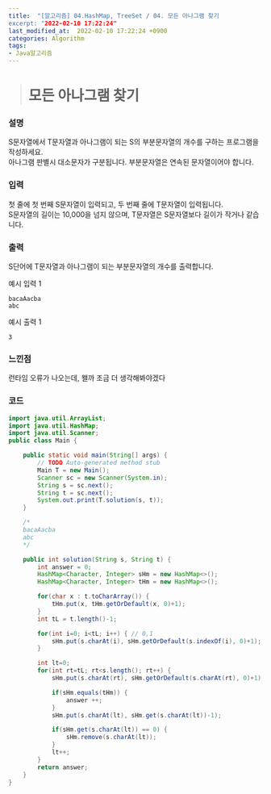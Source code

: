 ```yaml
---
title:  "[알고리즘] 04.HashMap, TreeSet / 04. 모든 아나그램 찾기
excerpt: "2022-02-10 17:22:24"
last_modified_at:  2022-02-10 17:22:24 +0900
categories: Algorithm
tags:
- Java알고리즘
---
```


># 모든 아나그램 찾기  

### 설명  

S문자열에서 T문자열과 아나그램이 되는 S의 부분문자열의 개수를 구하는 프로그램을 작성하세요.  
아나그램 판별시 대소문자가 구분됩니다. 부분문자열은 연속된 문자열이어야 합니다.  


### 입력  

첫 줄에 첫 번째 S문자열이 입력되고, 두 번째 줄에 T문자열이 입력됩니다.  
S문자열의 길이는 10,000을 넘지 않으며, T문자열은 S문자열보다 길이가 작거나 같습니다.  


### 출력  

S단어에 T문자열과 아나그램이 되는 부분문자열의 개수를 출력합니다.   


예시 입력 1   
```
bacaAacba
abc
```
예시 출력 1  
```
3
```

### 느낀점  

런타임 오류가 나오는데, 왤까
조금 더 생각해봐야겠다    


### 코드  

```java
import java.util.ArrayList;
import java.util.HashMap;
import java.util.Scanner;
public class Main {

	public static void main(String[] args) {
		// TODO Auto-generated method stub
		Main T = new Main();
		Scanner sc = new Scanner(System.in);
		String s = sc.next();
		String t = sc.next();
		System.out.print(T.solution(s, t));
	}

	/*
	bacaAacba
	abc
	*/

	public int solution(String s, String t) {
		int answer = 0;
		HashMap<Character, Integer> sHm = new HashMap<>();
		HashMap<Character, Integer> tHm = new HashMap<>();

		for(char x : t.toCharArray()) {
			tHm.put(x, tHm.getOrDefault(x, 0)+1);
		}
		int tL = t.length()-1;

		for(int i=0; i<tL; i++) { // 0,1
			sHm.put(s.charAt(i), sHm.getOrDefault(s.indexOf(i), 0)+1);
		}

		int lt=0;
		for(int rt=tL; rt<s.length(); rt++) {
			sHm.put(s.charAt(rt), sHm.getOrDefault(s.charAt(rt), 0)+1);

			if(sHm.equals(tHm)) {
				answer ++;
			}
			sHm.put(s.charAt(lt), sHm.get(s.charAt(lt))-1);

			if(sHm.get(s.charAt(lt)) == 0) {
				sHm.remove(s.charAt(lt));
			}
			lt++;
		}
		return answer;
	}
}

```
